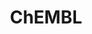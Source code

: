 ---
bigquery: https://console.cloud.google.com/bigquery?p=patents-public-data&d=ebi_chembl&page=dataset
citation: '"The ChEMBL database in 2017." Anna Gaulton, Anne Hersey, Michał Nowotka,
  A Patrícia Bento, Jon Chambers, David Mendez, Prudence Mutowo, Francis Atkinson,
  Louisa J Bellis, Elena Cibrián-Uhalte, Mark Davies, Nathan Dedman, Anneli Karlsson,
  María Paula Magariños, John P Overington, George Papadatos, Ines Smit, Andrew R
  Leach Nucleic acids Research (2017) 45 (Database Issue), D945-D954'
contributors: European Bioinformatics Institute
cost: None
description: ChEMBL Data is a manually curated database of small molecules used in
  drug discovery, including information about existing patented drugs.
documentation: 'schema: https://www.ebi.ac.uk/chembl/db_schema


  '
last_edit: 04/12/2022, 15:49:30
location: https://console.cloud.google.com/marketplace/product/google_patents_public_datasets/chembl
maintained_by: EMBL-EBI, an outstation of European Molecular Biology Laboratory
related_publications: '

  ChEMBL: towards direct deposition of bioassay data.


  Mendez D, Gaulton A, Bento AP, Chambers J, De Veij M, Félix E, Magariños MP, Mosquera
  JF, Mutowo P, Nowotka M, Gordillo-Marañón M, Hunter F, Junco L, Mugumbate G, Rodriguez-Lopez
  M, Atkinson F, Bosc N, Radoux CJ, Segura-Cabrera A, Hersey A, Leach AR.


  — Nucleic Acids Res. 2019; 47(D1):D930-D940. doi: 10.1093/nar/gky1075

  '
schema_fields:
- molregno
- standard_flag
- structure_type
- mol_irac_id
- component_id
- nda_type
- confidence_score
- aidx
- active_ingredient
- strength
- short_name
- num_lipinski_ro5_violations
- tid_fixed
- drugind_id
- last_page
- enzyme_tid
- prod_pat_id
- standard_upper_value
- molecular_mechanism
- sequence
- assay_type
- molfile
- end_position
- target_desc
- doc_id
- prodrug
- class_level
- protclasssyn_id
- withdrawn_reason
- activity_id
- pathway_id
- db_version
- full_molformula
- usan_substem
- doi
- applicant_full_name
- max_phase
- label
- approval_date
- warning_description
- active_molregno
- co_stem_id
- comp_go_id
- cx_logd
- src_id
- pref_name
- mechanism_of_action
- updated_by
- warning_type
- binding_site_comment
- assay_organism
- relation
- withdrawn_class
- priority
- mutation
- domain_description
- title
- l3
- research_stem
- comp_class_id
- mc_tax_id
- volume
- assay_cell_type
- hbd_lipinski
- domain_type
- component_type
- tbl
- product_id
- mw_freebase
- cell_source_organism
- record_id
- qed_weighted
- usan_year
- data_validity_comment
- drug_substance_flag
- cell_id
- authors
- withdrawn_year
- black_box_warning
- relationship_desc
- assay_test_type
- molecule_type
- met_conversion
- level1_description
- l7
- level3_description
- uo_units
- irac_class_id
- published_type
- cell_description
- action_type
- canonical_smiles
- indref_id
- l5
- sitecomp_id
- bao_endpoint
- published_units
- curated_by
- warning_id
- protein_class_desc
- cellosaurus_id
- compound_key
- site_name
- site_id
- oc_id
- issue
- cx_most_bpka
- pathway_key
- indication_class
- withdrawn_flag
- upper_value
- domain_id
- country
- accession
- cell_source_tissue
- num_alerts
- sei
- stem_class
- mesh_heading
- num_ro5_violations
- level1
- standard_inchi
- status
- idx
- standard_value
- bei
- acd_logp
- metabolite_record_id
- first_approval
- parent_molregno
- met_comment
- assay_category
- psa
- aspect
- dosed_ingredient
- route
- ro3_pass
- relationship_type
- bao_id
- assay_tax_id
- bao_format
- frac_code
- chebi_par_id
- first_in_class
- hba
- src_short_name
- toid
- published_relation
- assay_strain
- parenteral
- aromatic_rings
- rgid
- mw_monoisotopic
- targrel_id
- smid
- lle
- warning_year
- entity_type
- text_value
- availability_type
- level3
- ridx
- abstract
- efo_term
- assay_param_id
- potential_duplicate
- irac_code
- biocomp_id
- compd_id
- assay_desc
- efo_id
- homologue
- ingredient
- topical
- bto_id
- stem
- assay_class_id
- level4_description
- atc_code
- assay_id
- alogp
- tax_id
- predbind_id
- assay_tissue
- clo_id
- subgroup
- domain_name
- cell_name
- oral
- max_phase_for_ind
- metref_id
- ddd_value
- warning_class
- mol_frac_id
- relationship
- std_act_id
- heavy_atoms
- class_type
- hbd
- hba_lipinski
- submission_date
- res_stem_id
- last_active
- ddd_admr
- activity_count
- tid
- actsm_id
- helm_notation
- full_mwt
- acd_most_bpka
- creation_date
- ddd_id
- src_description
- normal_range_max
- assay_source
- ad_type
- variant_id
- l6
- job_id
- major_class
- src_compound_id
- frac_class_id
- withdrawn_country
- source
- patent_id
- selectivity_comment
- parameter_value
- publication_number
- stat
- polymer_flag
- confidence
- standard_units
- level5
- innovator_company
- substrate_record_id
- who_name
- enzyme_name
- parent_type
- normal_range_min
- cpd_str_alert_id
- who_extra
- level2_description
- description
- ref_url
- definition
- company
- ref_type
- cx_logp
- log_id
- level4
- cx_most_apka
- standard_inchi_key
- inorganic_flag
- previous_company
- comments
- ref_id
- mc_target_type
- mc_target_accession
- as_id
- ass_cls_map_id
- acd_most_apka
- alert_id
- smarts
- doc_type
- parent_go_id
- cl_lincs_id
- orig_description
- species_group_flag
- hrac_class_id
- hrac_code
- published_value
- go_id
- warnref_id
- acd_logd
- journal
- parent_id
- synonyms
- met_id
- organism
- set_name
- trade_name
- therapeutic_flag
- ddd_comment
- pubmed_id
- cidx
- standard_type
- target_type
- name
- annotation
- assay_subcellular_fraction
- rtb
- level2
- standard_text_value
- alert_name
- source_domain_id
- warning_country
- src_assay_id
- drug_record_id
- isoform
- chembl_id
- result_flag
- mc_target_name
- patent_use_code
- path
- updated_on
- entity_id
- le
- molsyn_id
- mesh_id
- component_synonym
- patent_expire_date
- protein_class_synonym
- standard_relation
- cell_ontology_id
- activity_comment
- molecular_species
- mol_atc_id
- mecref_id
- cell_source_tax_id
- delist_flag
- mechanism_comment
- disease_efficacy
- tissue_id
- mc_organism
- uberon_id
- related_tid
- pchembl_value
- natural_product
- type
- usan_stem_id
- start_position
- ddd_units
- patent_no
- mol_hrac_id
- dosage_form
- usan_stem
- downgraded
- db_source
- chirality
- direct_interaction
- formulation_id
- sequence_md5sum
- ap_id
- curation_comment
- protein_class_id
- site_residues
- target_mapping
- value
- l4
- drug_product_flag
- l8
- syn_type
- version
- mec_id
- l1
- targcomp_id
- usan_stem_definition
- prediction_method
- l2
- parameter_type
- compsyn_id
- first_page
- compound_name
- year
- units
- alert_set_id
- qudt_units
- caloha_id
shortname: chembl
tags:
- biotechnology
- health
- chemical
- bioinformatics
- medical
terms_of_use: CC BY-SA 3.0
title: ChEMBL
uuid: e232a192-965c-4ec9-904c-155b6dfe56c5
---
